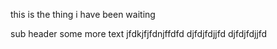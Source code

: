 this is the thing i have been waiting 
  
  sub header 
  some more text
  jfdkjfjfdnjffdfd
  djfdjfdjjfd
  djfdjfdjjfd
